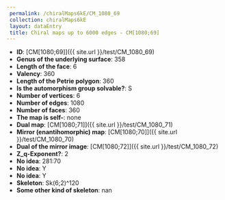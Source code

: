 ```yaml
--- 
 permalink: /chiralMaps6kE/CM_1080_69 
 collection: chiralMaps6kE
 layout: dataEntry
 title: Chiral maps up to 6000 edges - CM[1080;69]
---
```


- **ID**: [CM[1080;69]]({{ site.url }}/test/CM_1080_69)
- **Genus of the underlying surface**: 358
- **Length of the face**: 6
- **Valency**: 360
- **Length of the Petrie polygon**: 360
- **Is the automorphism group solvable?**: S
- **Number of vertices**: 6
- **Number of edges**: 1080
- **Number of faces**: 360
- **The map is self-**: none
- **Dual map**: [CM[1080;71]]({{ site.url }}/test/CM_1080_71)
- **Mirror (enantihomorphic) map**: [CM[1080;70]]({{ site.url }}/test/CM_1080_70)
- **Dual of the mirror image**: [CM[1080;72]]({{ site.url }}/test/CM_1080_72)
- **Z_q-Exponent?**: 2
- **No idea**:  281:70
- **No idea**: Y
- **No idea**: Y
- **Skeleton**: Sk(6;2)^120
- **Some other kind of skeleton**: nan

